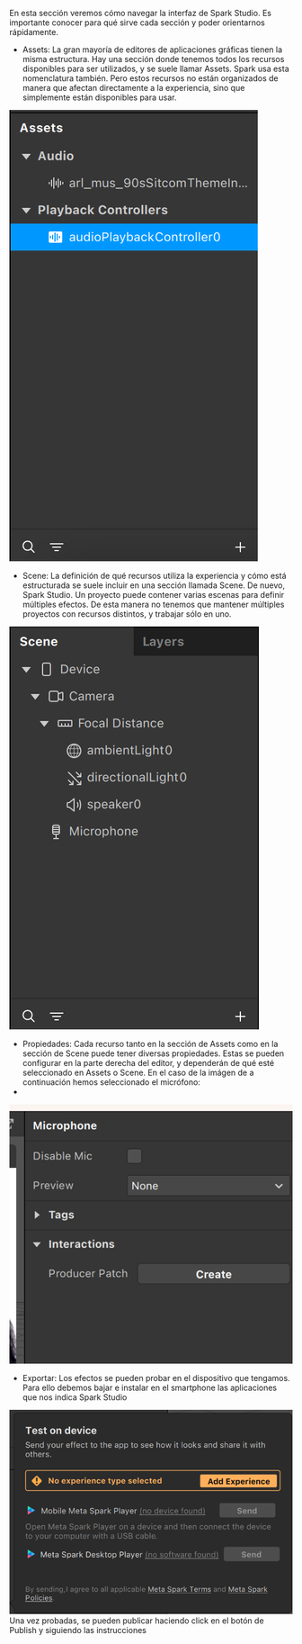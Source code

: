 En esta sección veremos cómo navegar la interfaz de Spark Studio. Es importante conocer para qué sirve cada sección y poder orientarnos rápidamente.

- Assets: La gran mayoría de editores de aplicaciones gráficas tienen la misma estructura. Hay una sección donde tenemos todos los recursos disponibles para ser utilizados, y se suele llamar Assets. Spark usa esta nomenclatura también. Pero estos recursos no están organizados de manera que afectan directamente a la experiencia, sino que simplemente están disponibles para usar.

![image](uploads/e1eef1c65109cb092258d97cc84c1e5a/image.png)

- Scene: La definición de qué recursos utiliza la experiencia y cómo está estructurada se suele incluir en una sección llamada Scene. De nuevo, Spark Studio. Un proyecto puede contener varias escenas para definir múltiples efectos. De esta manera no tenemos que mantener múltiples proyectos con recursos distintos, y trabajar sólo en uno.

![image](uploads/740220162370a86cc6d4406823ab9454/image.png)

- Propiedades: Cada recurso tanto en la sección de Assets como en la sección de Scene puede tener diversas propiedades. Estas se pueden configurar en la parte derecha del editor, y dependerán de qué esté seleccionado en Assets o Scene. En el caso de la imágen de a continuación hemos seleccionado el micrófono:
- 
![image](uploads/fc04fb80f5761e59dcb4fe9703a47321/image.png) 

- Exportar: Los efectos se pueden probar en el dispositivo que tengamos. Para ello debemos bajar e instalar en el smartphone las aplicaciones que nos indica Spark Studio

![image](uploads/e501242c05402c541acb040f1cb9d5c3/image.png)
Una vez probadas, se pueden publicar haciendo click en el botón de Publish y siguiendo las instrucciones